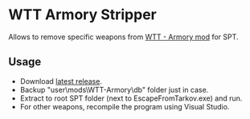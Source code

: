 # WTT Armory Stripper
Allows to remove specific weapons from [WTT - Armory mod](https://hub.sp-tarkov.com/files/file/2952-wtt-armory) for SPT.

## Usage
- Download [latest release](https://github.com/Mugnum/SPT_WTTArmoryStripper/releases).
- Backup "user\mods\WTT-Armory\db\" folder just in case.
- Extract to root SPT folder (next to EscapeFromTarkov.exe) and run.
- For other weapons, recompile the program using Visual Studio.
